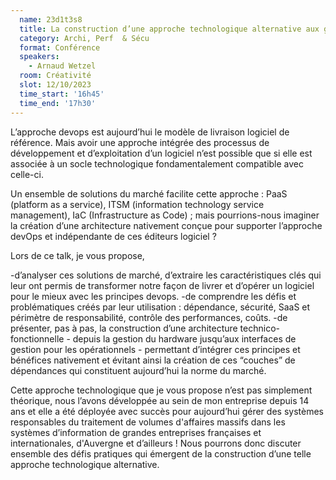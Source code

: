 ```yaml
---
  name: 23d1t3s8
  title: La construction d’une approche technologique alternative aux géants du cloud. 
  category: Archi, Perf  & Sécu
  format: Conférence
  speakers: 
    - Arnaud Wetzel
  room: Créativité
  slot: 12/10/2023
  time_start: '16h45'
  time_end: '17h30'
---
```

L’approche devops est aujourd’hui le modèle de livraison logiciel de référence. Mais avoir une approche intégrée des processus de développement et d’exploitation d’un logiciel n’est possible que si elle est associée à un socle technologique fondamentalement compatible avec celle-ci.

Un ensemble de solutions du marché facilite cette approche : PaaS (platform as a service), ITSM (information technology service management), IaC (Infrastructure as Code) ; mais pourrions-nous imaginer la création d’une architecture nativement conçue pour supporter l’approche devOps et indépendante de ces éditeurs logiciel ?

Lors de ce talk, je vous propose,

-d’analyser ces solutions de marché, d’extraire les caractéristiques clés qui leur ont permis de transformer notre façon de livrer et d’opérer un logiciel pour le mieux avec les principes devops.
-de comprendre les défis et problématiques créés par leur utilisation : dépendance, sécurité, SaaS et périmètre de responsabilité, contrôle des performances, coûts.
-de présenter, pas à pas, la construction d’une architecture technico-fonctionnelle - depuis la gestion du hardware jusqu’aux interfaces de gestion pour les opérationnels - permettant d’intégrer ces principes et bénéfices nativement et évitant ainsi la création de ces “couches” de dépendances qui constituent aujourd’hui la norme du marché.

Cette approche technologique que je vous propose n’est pas simplement théorique, nous l’avons développée au sein de mon entreprise depuis 14 ans et elle a été déployée avec succès pour aujourd’hui gérer des systèmes responsables du traitement de volumes d'affaires massifs dans les systèmes d’information de grandes entreprises françaises et internationales, d'Auvergne et d’ailleurs ! Nous pourrons donc discuter ensemble des défis pratiques qui émergent de la construction d’une telle approche technologique alternative.
